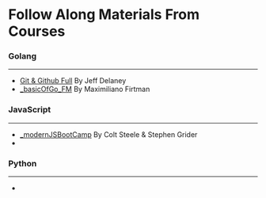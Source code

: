 # Follow Along Materials From Courses

### Golang
---
- [Git & Github Full](https://github.com/codediodeio) By Jeff Delaney
- [_basicOfGo_FM](https://github.com/firtman/go-fundamentals) By Maximiliano Firtman

### JavaScript
---
- [_modernJSBootCamp](https://www.udemy.com/course/javascript-beginners-complete-tutorial/) By Colt Steele & Stephen Grider
- 

### Python
---
- 
